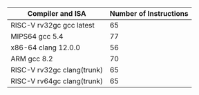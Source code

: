 | Compiler and ISA            | Number of Instructions |
|-----------------------------|------------------------|
| RISC-V rv32gc gcc latest   | 65                     |
| MIPS64 gcc 5.4              | 77                     |
| x86-64 clang 12.0.0         | 56                     |
| ARM gcc 8.2                 | 70                     |
| RISC-V rv32gc clang(trunk)  | 65                     |
| RISC-V rv64gc clang(trunk)  | 65                     |
